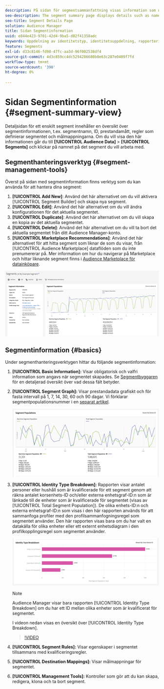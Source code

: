 ```yaml
---
description: På sidan för segmentsammanfattning visas information som namn, egenskaper i segmentet, regler, prestandadata och målmappningsinformation.
seo-description: The segment summary page displays details such as name, traits in the segment, rules, performance data, and destination mapping information.
seo-title: Segment Details Page
solution: Audience Manager
title: Sidan Segmentinformation
uuid: e844e423-9701-42d4-9ba5-d82f41358adc
keywords: Uppdelning av identitetstyp, identitetsuppdelning, rapportering av målgruppsidentitet, enhets-ID, enhets-ID
feature: Segments
exl-id: d33c8146-fd98-47fc-aa3d-96f002538df4
source-git-commit: 4d3c859cc4dc5294286680b0e63c287e0409f7fd
workflow-type: tm+mt
source-wordcount: '398'
ht-degree: 0%

---
```


# Sidan Segmentinformation {#segment-summary-view}

Detaljsidan för ett enskilt segment innehåller en översikt över segmentinformationen, t.ex. segmentnamn, ID, prestandamått, regler som definierar segmentet och målmappningarna. Om du vill visa den här informationen går du till **[!UICONTROL Audience Data]** > **[!UICONTROL Segments]** och klickar på namnet på det segment du vill arbeta med.

## Segmenthanteringsverktyg {#segment-management-tools}

Överst på sidan med segmentinformation finns verktyg som du kan använda för att hantera dina segment:

1. **[!UICONTROL Add New]**: Använd det här alternativet om du vill aktivera [!UICONTROL Segment Builder] och skapa nya segment.
2. **[!UICONTROL Edit]**: Använd det här alternativet om du vill ändra konfigurationen för det aktuella segmentet.
3. **[!UICONTROL Duplicate]**: Använd det här alternativet om du vill skapa en kopia av det aktuella segmentet.
4. **[!UICONTROL Delete]**: Använd det här alternativet om du vill ta bort det aktuella segmentet från ditt Audience Manager-konto.
5. **[!UICONTROL Marketplace Recommendations]**: Använd det här alternativet för att hitta segment som liknar de som du visar, från [!UICONTROL Audience Marketplace] dataflöden som du inte prenumererar på. Mer information om hur du navigerar på Marketplace och hittar liknande segment finns i [Audience Marketplace för datainköpare](../audience-marketplace/marketplace-data-buyers/marketplace-data-buyers.md).

![basic-segment-information](assets/basic-segment-information.png)

## Segmentinformation {#basics}

Under segmenthanteringsverktygen hittar du följande segmentinformation:

1. **[!UICONTROL Basic Information]:** Visar obligatorisk och valfri information som angavs när segmentet skapades. Se [Segmentbyggaren](segment-builder.md) för en detaljerad översikt över vad dessa fält betyder.
2. **[!UICONTROL Segment Graph]:** Visar prestandadata grafiskt och för fasta intervall på 1, 7, 14, 30, 60 och 90 dagar. Vi förklarar segmentpopulationsnummer i en [separat artikel](../../features/segments/segment-builder-data.md).

   ![segment-graph](assets/segment-graph.png)

3. **[!UICONTROL Identity Type Breakdown]:** Rapporten visar antalet personer eller hushåll som är kvalificerade för ett segment genom att räkna antalet korsenhets-ID och/eller externa enhetsgraf-ID:n som är länkade till de enheter som är kvalificerade för segmentet (visas av [!UICONTROL Total Segment Population]). De olika enhets-ID:n och externa enhetsgraf-ID:n som visas i den här rapporten används för att sammanfoga profiler med den profilsammanfogningsregel som segmentet använder. Den här rapporten visas bara om du har valt en datakälla för olika enheter eller ett externt enhetsdiagram i den profilkopplingsregel som segmentet använder.

   ![segment-graph](assets/segment-type.png)

   >[!NOTE]
   >
   >Audience Manager visar bara rapporten [!UICONTROL Identity Type Breakdown] om du har ett ID mellan olika enheter som är kvalificerat för segmentet.

   I videon nedan visas en översikt över [!UICONTROL Identity Type Breakdown].
   >[!VIDEO](https://video.tv.adobe.com/v/27977/)

4. **[!UICONTROL Segment Rules]:** Visar egenskaper i segmentet tillsammans med kvalificeringsregler.
5. **[!UICONTROL Destination Mappings]:** Visar målmappningar för segmentet.
6. **[!UICONTROL Management Tools]:** Kontroller som gör att du kan skapa, redigera, klona och ta bort segment.
